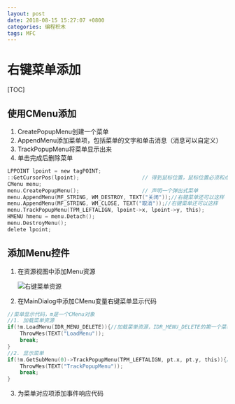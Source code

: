 ```yaml
---
layout: post
date: 2018-08-15 15:27:07 +0800
categories: 编程积木
tags: MFC
---
```

<!--more-->
# 右键菜单添加
[TOC]

## 使用CMenu添加

1. CreatePopupMenu创建一个菜单
2. AppendMenu添加菜单项，包括菜单的文字和单击消息（消息可以自定义）
3. TrackPopupMenu将菜单显示出来
4. 单击完成后删除菜单

```c
LPPOINT lpoint = new tagPOINT;
::GetCursorPos(lpoint);                    // 得到鼠标位置，鼠标位置必须和点击消息一起，否则鼠标位置不准确
CMenu menu;
menu.CreatePopupMenu();                    // 声明一个弹出式菜单
menu.AppendMenu(MF_STRING, WM_DESTROY, TEXT("关闭"));//右键菜单还可以这样
menu.AppendMenu(MF_STRING, WM_CLOSE, TEXT("取消"));//右键菜单还可以这样
menu.TrackPopupMenu(TPM_LEFTALIGN, lpoint->x, lpoint->y, this);
HMENU hmenu = menu.Detach();
menu.DestroyMenu();
delete lpoint;
```

## 添加Menu控件

1. 在资源视图中添加Menu资源

   ![右键菜单资源](https://raw.githubusercontent.com/chrishuppor/imgDepot/master/Snipaste_2018-08-15_20-35-50.PNG)

2. 在MainDialog中添加CMenu变量右键菜单显示代码

```c
//菜单显示代码，m是一个CMenu对象
//1. 加载菜单资源
if(!m.LoadMenu(IDR_MENU_DELETE)){//加载菜单资源，IDR_MENU_DELETE的第一个菜单需要有下一个菜单才能TrackPopupMenu
    ThrowMes(TEXT("LoadMenu"));
    break;
}
//2. 显示菜单
if(!m.GetSubMenu(0)->TrackPopupMenu(TPM_LEFTALIGN, pt.x, pt.y, this)){//显示菜单，这里的坐标是屏幕坐标
    ThrowMes(TEXT("TrackPopupMenu"));
    break;
}
```

3. 为菜单对应项添加事件响应代码

